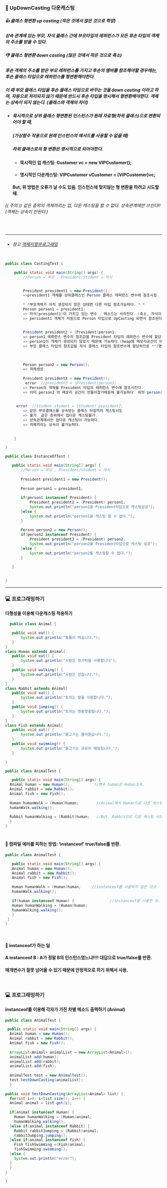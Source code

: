 ### :pushpin: UpDownCasting 다운캐스팅
##### :+1: 클래스 형변환 up casting (작은 것에서 많은 것으로 학장)
##### 상속 관계에 있는 부모, 자식 클래스 간에 부모타입의 레퍼런스가 모든 후손 타입의 객체의 주소를 받을 수 있다. 
      
##### :-1: 클래스 형변환 down casting  (많은 것에서 작은 것으로 축소)
##### 후손 객체의 주소를 받은 부모 레퍼런스를 가지고 후손의 멤버를 참조해야할 경우에는, 후손 클래스 타입으로 레퍼런스를 형변환해야한다. 
##### 이 때 부모 클래스 타입을 후손 클래스 타입으로 바꾸는 것을 down casting 이라고 하며, 자동으로 처리되지 않기 때문에 반드시 후손 타입을 명시해서 형변환해야한다. 객체는 상속이 되지 않는다. (클래스와 객체의 차이)
 * ##### 묵시적으로 상위 클래스 형변환된 인스턴스가 원래 자료형(하위 클래스)으로 변환되어야 할 때,
   ##### (가상함수 작용으로 원래 인스턴스의 메서드를 사용할 수 없을 때) 
   ##### 하위 클래스로의 형 변환은 명시적으로 되어야한다.
     * #### 묵시적인 업 캐스팅: Customer vc = new VIPCustomer();
     * #### 명시적인 다운캐스팅: VIPCustomer vCustomer = (VIPCustomer)vc;  
   #### But, 위 방법은 오류가 날 수도 있음. 인스턴스에 맞지않는 형 변환을 하려고 시도할 때. 
       
 ###### (( 주의 )) 같은 층위의 객체끼리는 업, 다운 캐스팅을 할 수 없다. 상속관계에만 쓰인다!! (객체는 상속이 안된다.)
 
 <br>
 
---------------------------------
* ###### 참고 [객체지향프로그래밍](https://github.com/6161990/TIL/blob/main/Java/Object-Oriented%20Programming(OOP).md#1-%ED%81%B4%EB%9E%98%EC%8A%A4-%ED%98%95%EB%B3%80%ED%99%98-up-casting-%EC%9E%91%EC%9D%80-%EA%B2%83%EC%97%90%EC%84%9C-%EB%A7%8E%EC%9D%80-%EA%B2%83%EC%9C%BC%EB%A1%9C-%ED%95%99%EC%9E%A5)
```java

public class CastingTest {

	public static void main(String[] args) {
		//Person = 부모 , President/Student = 자식

		
		President president1 = new President();
		=>president1 객체를 상위클래스인 Person 클래스 레퍼런스 변수에 참조시킴.
		
		* *부모객체가 아직 생성되지 않은 상태면 다른 타입 참조가능하다. * *
		Person person1 = president1; 
		=> 자식(president1)이 가지고 있는 변수 , 메소드는 사라진다. (축소, 자식이 부모타입으로 up)
		=> persident1 객체가 자동으로 Person 타입으로 UpCasting 되면서 참조된다.
		
		
		President president2 = (President)person1; 
		=> person1 레퍼런스 변수의 참조값을 President 타입의 레퍼런스 변수에 할당한다. (확장, 부모가 자식타입으로 down)
		=> person1이 객체가 생성되지 않았기 때문에 가능하다.(heap에 메모리공간이 아직 만들어지지 않았기 때문에)
		=> 부모 클래스 타입의 참조값을 자식 클래스 타입의 참조변수에 할당하므로 **(명시적 캐스팅)**
		
		
		
		Person person2 = new Person();
		=> 객체생성
		
		President president3 = new President();
         error  //president3 = (President)person2; 
		=> Person의 객체를 President 타입의 레퍼런스 변수에 참조시킨다.
	 	=> 이미 person2 의 메모리 공간이 만들어졌기때문에 불가능하다. 위의 person(객체를 생성하지않은)과 대조적.
		
		
	 error	//Student student = (Student) president2;
		=> 같은 부모클래스를 상속받는 클래스 타입끼리 캐스팅시도
		=> 불가. 같은 층위에서 업다운 캐스팅불가.
		=> 상속관계에서만 업다운 캐스팅이 가능하다. 
		=> 객체끼리는 상속이 불가능하다. 
		
		
	}

}

```
 ```java
 public class InstanceOfTest {

	public static void main(String[] args) {
		//Person = 부모 , President/Student = 자식
		
		President president1 = new President();
		
		Person person1 = president1;
		
		if(person1 instanceof President) {
			President president2 = (President) person1;
			System.out.println("person1을 President타입으로 캐스팅성공");
		}else {
			System.out.println("person1을 캐스팅 할 수 없다.");
		}
		
		Person person2 = new Person();
		if(person2 instanceof President) {
			President president3 = (President) person2;
			System.out.println("person2를 President타입으로 캐스팅 성공");
		}else {
			System.out.println("person2를 캐스팅할 수 없다.");
		}
	
	}

		
}

 ```
-----------------------------------------------------------------

### :computer: 프로그래밍하기 
#### 다형성을 이용해 다운캐스팅 적용하기
	    
 ```java    
   public class Animal {

	public void eat() {
		System.out.println("동물이 먹습니다.");
	}
}
class Human extends Animal{
	public void eat() {
		System.out.println("사람은 젓가락을 사용합니다");
	}
	public void walking() {
		System.out.println("사람은 걷습니다.");
	}
}
class Rabbit extends Animal{
	public void eat() {
		System.out.println("토끼는 발을 이용합니다.");
	}
	public void jumping() {
		System.out.println("토끼는 껑충껑충뜁니다.");
	}
}
class Fish extends Animal{
	public void eat() {
		System.out.println("물고기는 물어뜯습니다.");
	}
	public void swimming() {
		System.out.println("물고기는 유유히 헤엄칩니다.");
	}

} 
 ```   
  ```java    
public class AnimalTest {

     public static void main(String[] args) {
	Animal human = new Human();           //변수 human은 Human소속.
	Animal rabbit = new Rabbit();
	Animal fish = new Fish();
		
	Human humanWalk = (Human)human;        //Animal에서 Human으로 다운 캐스팅.
	humanWalk.walking();
    
   	Rabbit humanWalking = (Rabbit)human;   //But, Rabbit으로 다운 캐스팅 시도하려고 하면, 빨간색 줄은 안뜨지만 컴파일 에러가 남. 
    }
}
 ```   
 #
#### :triangular_flag_on_post: 컴파일 에러를 피하는 방법:  **'instanceof'** true/false를 반환. 
 ```java    
 public class AnimalTest {

    public static void main(String[] args) {
	Animal human = new Human();                   
	Animal rabbit = new Rabbit();
	Animal fish = new Fish();
		
	Human humanWalk = (Human)human; 	//instanceof를 사용하지 않은 것과 
	humanWalk.walking();
    
    if(human instanceof Human) {              	//instanceof를 사용한 것.
	Human humanWalking = (Human)human;    
	humanWalking.walking();
    }  
  }
}
 ``` 
 
 <br>
 
 #### :triangular_flag_on_post: instanceof가 하는 일
 #### A instanceof B : A가 정말 B의 인스턴스였느냐!!!! 대답으로 true/false를 반환.
 #### 매개변수가 잘못 넘어올 수 있기 때문에 안정적으로 하기 위해서 사용. 
 
 <br> 
 
### :computer: 프로그래밍하기      
#### instanceof를 이용해 각자가 가진 차별 메소드 출력하기 (Animal)
  ```java    
public class AnimalTest {

   public static void main(String[] args) {
	Animal human = new Human();                   
	Animal rabbit = new Rabbit();
	Animal fish = new Fish();
		
	ArrayList<Animal> animalList = new ArrayList<Animal>();
	animalList.add(human);
	animalList.add(rabbit);
	animalList.add(fish);
		
	AnimalTest test = new AnimalTest();
	test.testDownCasting(animalList);
	}
    
  public void testDownCasting(ArrayList<Animal> list) {
	for(int i=0; i<list.size(); i++) {
	Animal animal = list.get(i);
			
	if(animal instanceof Human) {
	  Human humanWalking = (Human)animal;
	  humanWalking.walking();
	}else if(animal instanceof Rabbit) {
	  Rabbit rabbitJumping = (Rabbit)animal;
	  rabbitJumping.jumping();
	}else if(animal instanceof Fish) {
	  Fish fishSwimming =(Fish)animal;
	  fishSwimming.swimming();
	}else {
	  System.out.println("error");
	}
    }
 }
  
}
 ``` 
 
